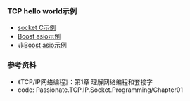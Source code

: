 ### TCP hello world示例

- [socket C示例](posix)
- [Boost asio示例](boost)
- [非Boost asio示例](asio)

### 参考资料

- 《TCP/IP网络编程》：第1章 理解网络编程和套接字
- code: Passionate.TCP.IP.Socket.Programming/Chapter01

